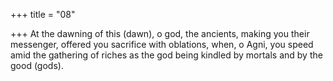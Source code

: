 +++
title = "08"

+++
At the dawning of this (dawn), o god, the ancients, making you their  messenger, offered you sacrifice with oblations,
when, o Agni, you speed amid the gathering of riches as the god being  kindled by mortals and by the good (gods).